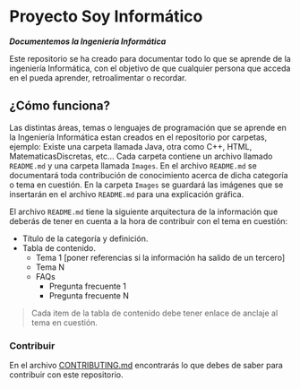 # Proyecto Soy Informático
***Documentemos la Ingeniería Informática***

Este repositorio se ha creado para documentar todo lo que se aprende de la ingeniería Informática, con el objetivo de que cualquier persona que acceda en el pueda aprender, retroalimentar o recordar.

## ¿Cómo funciona?

Las distintas áreas, temas o lenguajes de programación que se aprende en la Ingeniería Informática estan creados en el repositorio por carpetas, ejemplo: Existe una carpeta llamada Java, otra como C++, HTML, MatematicasDiscretas, etc... Cada carpeta contiene un archivo llamado `README.md` y una carpeta llamada `Images`. En el archivo `README.md` se documentará toda contribución de conocimiento acerca de dicha categoría o tema en cuestión. En la carpeta `Images` se guardará las imágenes que se insertarán en el archivo `README.md` para una explicación gráfica.

El archivo `README.md` tiene la siguiente arquitectura de la información que deberás de tener en cuenta a la hora de contribuir con el tema en cuestión:

- Título de la categoría y definición.
- Tabla de contenido.
  - Tema 1 [poner referencias si la información ha salido de un tercero]
  - Tema N
  - FAQs
    - Pregunta frecuente 1
    - Pregunta frecuente N

>Cada item de la tabla de contenido debe tener enlace de anclaje al tema en cuestión.

### Contribuir

En el archivo [CONTRIBUTING.md](https://github.com/victorhtorres/SoyInformatico/blob/master/CONTRIBUTING.md) encontrarás lo que debes de saber para contribuir con este repositorio.
